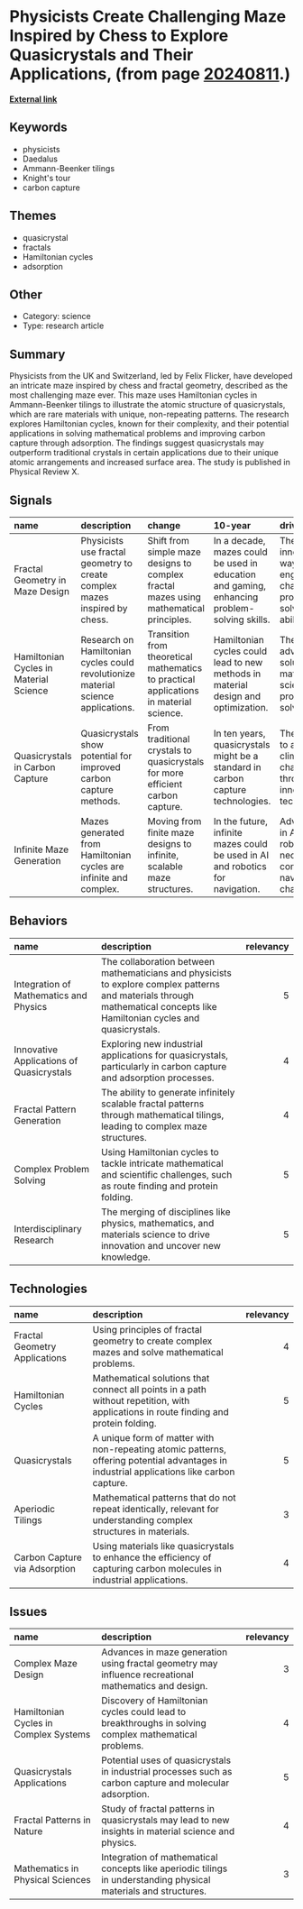 # __Physicists Create Challenging Maze Inspired by Chess to Explore Quasicrystals and Their Applications__, (from page [20240811](https://kghosh.substack.com/p/20240811).)

__[External link](https://www.sciencealert.com/physicists-have-created-the-worlds-most-fiendishly-difficult-maze)__



## Keywords

* physicists
* Daedalus
* Ammann-Beenker tilings
* Knight's tour
* carbon capture

## Themes

* quasicrystal
* fractals
* Hamiltonian cycles
* adsorption

## Other

* Category: science
* Type: research article

## Summary

Physicists from the UK and Switzerland, led by Felix Flicker, have developed an intricate maze inspired by chess and fractal geometry, described as the most challenging maze ever. This maze uses Hamiltonian cycles in Ammann-Beenker tilings to illustrate the atomic structure of quasicrystals, which are rare materials with unique, non-repeating patterns. The research explores Hamiltonian cycles, known for their complexity, and their potential applications in solving mathematical problems and improving carbon capture through adsorption. The findings suggest quasicrystals may outperform traditional crystals in certain applications due to their unique atomic arrangements and increased surface area. The study is published in Physical Review X.

## Signals

| name                                   | description                                                                       | change                                                                                 | 10-year                                                                                     | driving-force                                                                     |   relevancy |
|:---------------------------------------|:----------------------------------------------------------------------------------|:---------------------------------------------------------------------------------------|:--------------------------------------------------------------------------------------------|:----------------------------------------------------------------------------------|------------:|
| Fractal Geometry in Maze Design        | Physicists use fractal geometry to create complex mazes inspired by chess.        | Shift from simple maze designs to complex fractal mazes using mathematical principles. | In a decade, mazes could be used in education and gaming, enhancing problem-solving skills. | The pursuit of innovative ways to engage and challenge problem-solving abilities. |           4 |
| Hamiltonian Cycles in Material Science | Research on Hamiltonian cycles could revolutionize material science applications. | Transition from theoretical mathematics to practical applications in material science. | Hamiltonian cycles could lead to new methods in material design and optimization.           | The need for advanced solutions in material science and problem-solving.          |           5 |
| Quasicrystals in Carbon Capture        | Quasicrystals show potential for improved carbon capture methods.                 | From traditional crystals to quasicrystals for more efficient carbon capture.          | In ten years, quasicrystals might be a standard in carbon capture technologies.             | The urgency to address climate change through innovative technologies.            |           5 |
| Infinite Maze Generation               | Mazes generated from Hamiltonian cycles are infinite and complex.                 | Moving from finite maze designs to infinite, scalable maze structures.                 | In the future, infinite mazes could be used in AI and robotics for navigation.              | Advancements in AI and robotics necessitating complex navigational challenges.    |           3 |

## Behaviors

| name                                     | description                                                                                                                                                                |   relevancy |
|:-----------------------------------------|:---------------------------------------------------------------------------------------------------------------------------------------------------------------------------|------------:|
| Integration of Mathematics and Physics   | The collaboration between mathematicians and physicists to explore complex patterns and materials through mathematical concepts like Hamiltonian cycles and quasicrystals. |           5 |
| Innovative Applications of Quasicrystals | Exploring new industrial applications for quasicrystals, particularly in carbon capture and adsorption processes.                                                          |           4 |
| Fractal Pattern Generation               | The ability to generate infinitely scalable fractal patterns through mathematical tilings, leading to complex maze structures.                                             |           4 |
| Complex Problem Solving                  | Using Hamiltonian cycles to tackle intricate mathematical and scientific challenges, such as route finding and protein folding.                                            |           5 |
| Interdisciplinary Research               | The merging of disciplines like physics, mathematics, and materials science to drive innovation and uncover new knowledge.                                                 |           5 |

## Technologies

| name                          | description                                                                                                                               |   relevancy |
|:------------------------------|:------------------------------------------------------------------------------------------------------------------------------------------|------------:|
| Fractal Geometry Applications | Using principles of fractal geometry to create complex mazes and solve mathematical problems.                                             |           4 |
| Hamiltonian Cycles            | Mathematical solutions that connect all points in a path without repetition, with applications in route finding and protein folding.      |           5 |
| Quasicrystals                 | A unique form of matter with non-repeating atomic patterns, offering potential advantages in industrial applications like carbon capture. |           5 |
| Aperiodic Tilings             | Mathematical patterns that do not repeat identically, relevant for understanding complex structures in materials.                         |           3 |
| Carbon Capture via Adsorption | Using materials like quasicrystals to enhance the efficiency of capturing carbon molecules in industrial applications.                    |           4 |

## Issues

| name                                  | description                                                                                                     |   relevancy |
|:--------------------------------------|:----------------------------------------------------------------------------------------------------------------|------------:|
| Complex Maze Design                   | Advances in maze generation using fractal geometry may influence recreational mathematics and design.           |           3 |
| Hamiltonian Cycles in Complex Systems | Discovery of Hamiltonian cycles could lead to breakthroughs in solving complex mathematical problems.           |           4 |
| Quasicrystals Applications            | Potential uses of quasicrystals in industrial processes such as carbon capture and molecular adsorption.        |           5 |
| Fractal Patterns in Nature            | Study of fractal patterns in quasicrystals may lead to new insights in material science and physics.            |           4 |
| Mathematics in Physical Sciences      | Integration of mathematical concepts like aperiodic tilings in understanding physical materials and structures. |           3 |